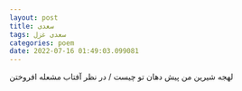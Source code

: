 ```yaml
---
layout: post
title: سعدی
tags: سعدی غزل
categories: poem
date: 2022-07-16 01:49:03.099081
---
```


لهجه شیرین من پیش دهان تو چیست / در نظر آفتاب مشعله افروختن